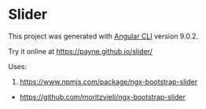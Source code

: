 # Slider

This project was generated with [Angular CLI](https://github.com/angular/angular-cli) version 9.0.2.

Try it online at https://payne.github.io/slider/


Uses:
1. https://www.npmjs.com/package/ngx-bootstrap-slider
  * https://github.com/moritzvieli/ngx-bootstrap-slider


